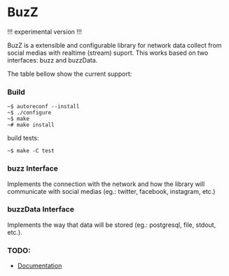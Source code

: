 # BuzZ

!!! experimental version !!!

BuzZ is a extensible and configurable library for network data collect from social medias with realtime (stream) suport. This works based on two interfaces: buzz and buzzData.

The table bellow show the current support:


### Build

```
~$ autoreconf --install
~$ ./configure
~$ make
~# make install
```

build tests:

`~$ make -C test`

### buzz Interface
Implements the connection with the network and how the library will communicate with social medias (eg.: twitter, facebook, instagram, etc.)


### buzzData Interface
Implements the way that data will be stored (eg.: postgresql, file, stdout, etc.).


### TODO: 
- [Documentation](https://github.com/leonardoms/BuzZ/wiki)
